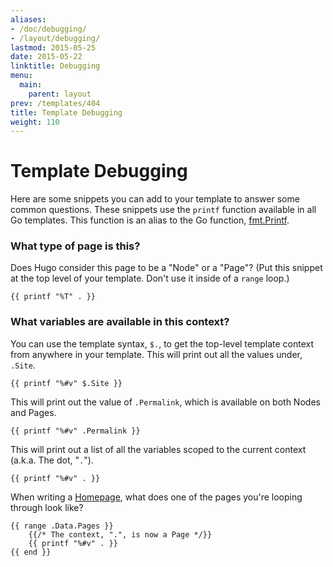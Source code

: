 ```yaml
---
aliases:
- /doc/debugging/
- /layout/debugging/
lastmod: 2015-05-25
date: 2015-05-22
linktitle: Debugging
menu:
  main:
    parent: layout
prev: /templates/404
title: Template Debugging
weight: 110
---
```



# Template Debugging

Here are some snippets you can add to your template to answer some common questions.
These snippets use the `printf` function available in all Go templates.  This function is
an alias to the Go function, [fmt.Printf](http://golang.org/pkg/fmt/).

### What type of page is this?

Does Hugo consider this page to be a "Node" or a "Page"? (Put this snippet at
the top level of your template. Don't use it inside of a `range` loop.)

    {{ printf "%T" . }}


### What variables are available in this context?

You can use the template syntax, `$.`, to get the top-level template context
from anywhere in your template.  This will print out all the values under, `.Site`.

    {{ printf "%#v" $.Site }}

This will print out the value of `.Permalink`, which is available on both Nodes
and Pages.

    {{ printf "%#v" .Permalink }}

This will print out a list of all the variables scoped to the current context
(a.k.a. The dot, "`.`").

    {{ printf "%#v" . }}

When writing a [Homepage](/templates/homepage), what does one of the pages
you're looping through look like?

```
{{ range .Data.Pages }}
    {{/* The context, ".", is now a Page */}}
    {{ printf "%#v" . }}
{{ end }}
```
